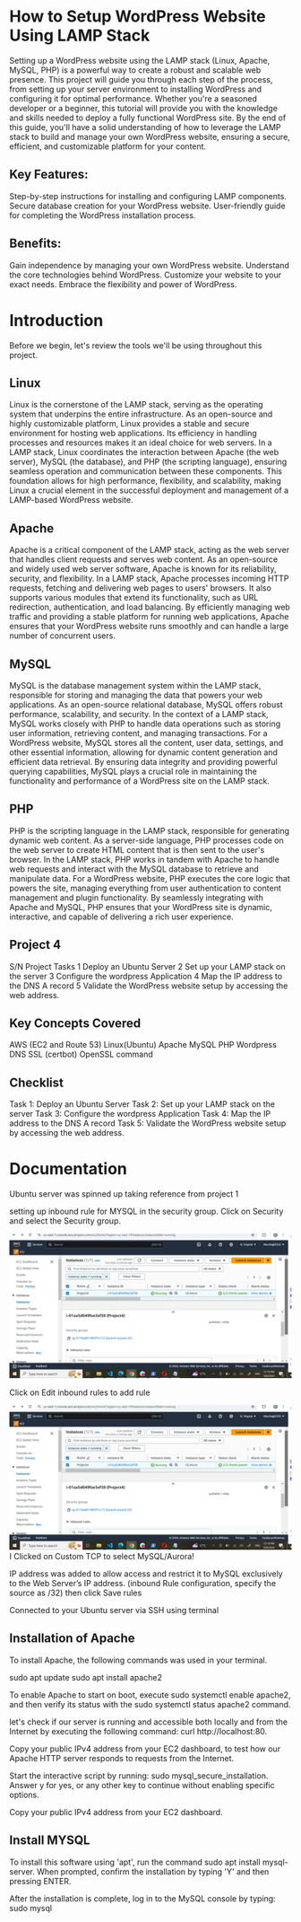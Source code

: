  # How to Setup WordPress Website Using LAMP Stack

 Setting up a WordPress website using the LAMP stack (Linux, Apache, MySQL, PHP) is a powerful way to create a robust and scalable web presence. This project will guide you through each step of the process, from setting up your server environment to installing WordPress and configuring it for optimal performance. Whether you're a seasoned developer or a beginner, this tutorial will provide you with the knowledge and skills needed to deploy a fully functional WordPress site. By the end of this guide, you'll have a solid understanding of how to leverage the LAMP stack to build and manage your own WordPress website, ensuring a secure, efficient, and customizable platform for your content.

## Key Features:

Step-by-step instructions for installing and configuring LAMP components.
Secure database creation for your WordPress website.
User-friendly guide for completing the WordPress installation process.

## Benefits:
Gain independence by managing your own WordPress website.
Understand the core technologies behind WordPress.
Customize your website to your exact needs.
Embrace the flexibility and power of WordPress.

# Introduction
Before we begin, let's review the tools we'll be using throughout this project.

## Linux
Linux is the cornerstone of the LAMP stack, serving as the operating system that underpins the entire infrastructure. As an open-source and highly customizable platform, Linux provides a stable and secure environment for hosting web applications. Its efficiency in handling processes and resources makes it an ideal choice for web servers. In a LAMP stack, Linux coordinates the interaction between Apache (the web server), MySQL (the database), and PHP (the scripting language), ensuring seamless operation and communication between these components. This foundation allows for high performance, flexibility, and scalability, making Linux a crucial element in the successful deployment and management of a LAMP-based WordPress website.

## Apache
Apache is a critical component of the LAMP stack, acting as the web server that handles client requests and serves web content. As an open-source and widely used web server software, Apache is known for its reliability, security, and flexibility. In a LAMP stack, Apache processes incoming HTTP requests, fetching and delivering web pages to users' browsers. It also supports various modules that extend its functionality, such as URL redirection, authentication, and load balancing. By efficiently managing web traffic and providing a stable platform for running web applications, Apache ensures that your WordPress website runs smoothly and can handle a large number of concurrent users.

## MySQL
MySQL is the database management system within the LAMP stack, responsible for storing and managing the data that powers your web applications. As an open-source relational database, MySQL offers robust performance, scalability, and security. In the context of a LAMP stack, MySQL works closely with PHP to handle data operations such as storing user information, retrieving content, and managing transactions. For a WordPress website, MySQL stores all the content, user data, settings, and other essential information, allowing for dynamic content generation and efficient data retrieval. By ensuring data integrity and providing powerful querying capabilities, MySQL plays a crucial role in maintaining the functionality and performance of a WordPress site on the LAMP stack.

## PHP
PHP is the scripting language in the LAMP stack, responsible for generating dynamic web content. As a server-side language, PHP processes code on the web server to create HTML content that is then sent to the user's browser. In the LAMP stack, PHP works in tandem with Apache to handle web requests and interact with the MySQL database to retrieve and manipulate data. For a WordPress website, PHP executes the core logic that powers the site, managing everything from user authentication to content management and plugin functionality. By seamlessly integrating with Apache and MySQL, PHP ensures that your WordPress site is dynamic, interactive, and capable of delivering a rich user experience.

## Project 4
S/N	Project Tasks
1	Deploy an Ubuntu Server
2	Set up your LAMP stack on the server
3	Configure the wordpress Application
4	Map the IP address to the DNS A record
5	Validate the WordPress website setup by accessing the web address.

## Key Concepts Covered
AWS (EC2 and Route 53)
Linux(Ubuntu)
Apache
MySQL
PHP
Wordpress
DNS
SSL (certbot)
OpenSSL command


## Checklist
 Task 1: Deploy an Ubuntu Server
 Task 2: Set up your LAMP stack on the server
 Task 3: Configure the wordpress Application
 Task 4: Map the IP address to the DNS A record
 Task 5: Validate the WordPress website setup by accessing the web address.

 # Documentation
Ubuntu server was spinned up taking reference from project 1

setting up inbound rule for MYSQL in the security group. Click on Security and select the Security group. 


![pic](img/img1.png)

Click on Edit inbound rules to add rule

![pic](img/img2.png)
I Clicked on Custom TCP to select MySQL/Aurora!



IP address was added to allow access and restrict it to MySQL exclusively to the Web Server’s IP address. (inbound Rule configuration, specify the source as /32) then click Save rules


Connected to your Ubuntu server via SSH using terminal



## Installation of Apache
To install Apache, the following commands was used in your terminal.

sudo apt update
sudo apt install apache2




To enable Apache to start on boot, execute sudo systemctl enable apache2, and then verify its status with the sudo systemctl status apache2 command.


let's check if our server is running and accessible both locally and from the Internet by executing the following command: curl http://localhost:80.


Copy your public IPv4 address from your EC2 dashboard, to test how our Apache HTTP server responds to requests from the Internet.


Start the interactive script by running: sudo mysql_secure_installation. Answer y for yes, or any other key to continue without enabling specific options.

Copy your public IPv4 address from your EC2 dashboard.


## Install MYSQL
To install this software using 'apt', run the command sudo apt install mysql-server. When prompted, confirm the installation by typing 'Y' and then pressing ENTER.

After the installation is complete, log in to the MySQL console by typing: sudo mysql





